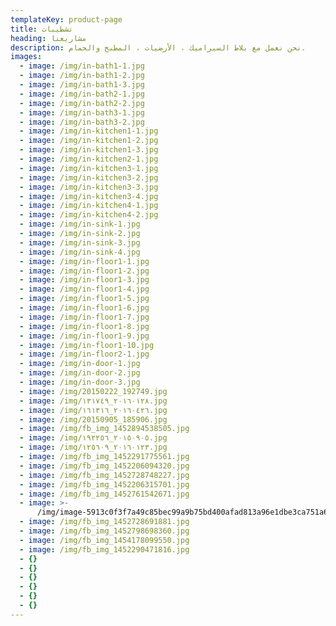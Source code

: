 ```yaml
---
templateKey: product-page
title: تشطيبات
heading: مشاريعنا
description: نحن نعمل مع بلاط السيراميك ، الأرضيات ، المطبخ والحمام.
images:
  - image: /img/in-bath1-1.jpg
  - image: /img/in-bath1-2.jpg
  - image: /img/in-bath1-3.jpg
  - image: /img/in-bath2-1.jpg
  - image: /img/in-bath2-2.jpg
  - image: /img/in-bath3-1.jpg
  - image: /img/in-bath3-2.jpg
  - image: /img/in-kitchen1-1.jpg
  - image: /img/in-kitchen1-2.jpg
  - image: /img/in-kitchen1-3.jpg
  - image: /img/in-kitchen2-1.jpg
  - image: /img/in-kitchen3-1.jpg
  - image: /img/in-kitchen3-2.jpg
  - image: /img/in-kitchen3-3.jpg
  - image: /img/in-kitchen3-4.jpg
  - image: /img/in-kitchen4-1.jpg
  - image: /img/in-kitchen4-2.jpg
  - image: /img/in-sink-1.jpg
  - image: /img/in-sink-2.jpg
  - image: /img/in-sink-3.jpg
  - image: /img/in-sink-4.jpg
  - image: /img/in-floor1-1.jpg
  - image: /img/in-floor1-2.jpg
  - image: /img/in-floor1-3.jpg
  - image: /img/in-floor1-4.jpg
  - image: /img/in-floor1-5.jpg
  - image: /img/in-floor1-6.jpg
  - image: /img/in-floor1-7.jpg
  - image: /img/in-floor1-8.jpg
  - image: /img/in-floor1-9.jpg
  - image: /img/in-floor1-10.jpg
  - image: /img/in-floor2-1.jpg
  - image: /img/in-door-1.jpg
  - image: /img/in-door-2.jpg
  - image: /img/in-door-3.jpg
  - image: /img/20150222_192749.jpg
  - image: /img/٢٠١٦٠١٢٨_١٣١٧٤٩.jpg
  - image: /img/٢٠١٦٠٤٢٦_١٦١٣١٦.jpg
  - image: /img/20150905_185906.jpg
  - image: /img/fb_img_1452894538505.jpg
  - image: /img/٢٠١٥٠٩٠٥_١٩٢٢٥٦.jpg
  - image: /img/٢٠١٦٠١٢٣_١٢٥٦٠٩.jpg
  - image: /img/fb_img_1452291775561.jpg
  - image: /img/fb_img_1452206094320.jpg
  - image: /img/fb_img_1452728748227.jpg
  - image: /img/fb_img_1452206315701.jpg
  - image: /img/fb_img_1452761542671.jpg
  - image: >-
      /img/image-5913c0f3f7a49c85bec99a9b75bd400afad813a96e1dbe3ca751a6ea88d68eac-v.jpg
  - image: /img/fb_img_1452728691881.jpg
  - image: /img/fb_img_1452798698360.jpg
  - image: /img/fb_img_1454178099550.jpg
  - image: /img/fb_img_1452290471816.jpg
  - {}
  - {}
  - {}
  - {}
  - {}
  - {}
---
```


